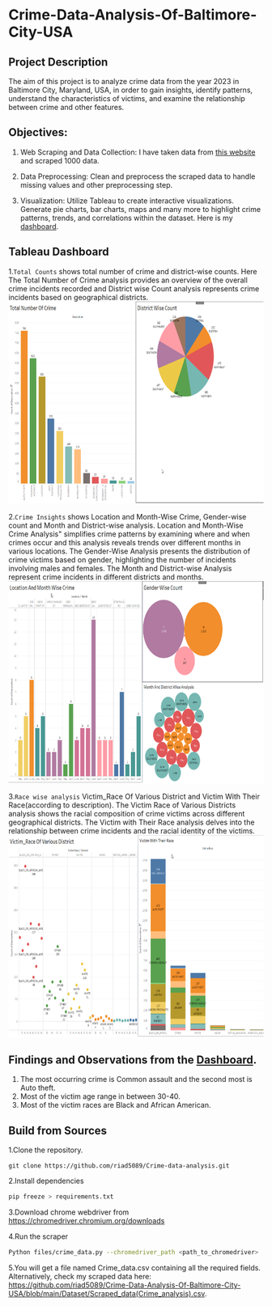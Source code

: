 # Crime-Data-Analysis-Of-Baltimore-City-USA
## Project Description
The aim of this project is to analyze crime data from the year 2023 in Baltimore City, Maryland, USA, in order to gain insights, identify patterns, understand the characteristics of victims, and examine the relationship between crime and other features.

## Objectives:

1. Web Scraping and Data Collection: I have taken data from [this website](https://data.baltimorecity.gov/datasets/baltimore::part-1-crime-data/about) and scraped 1000 data.
2. Data Preprocessing: Clean and preprocess the scraped data to handle missing values and other preprocessing step.

3. Visualization: Utilize Tableau to create interactive visualizations. Generate pie charts, bar charts, maps and many more to highlight crime patterns, trends, and correlations within the dataset. Here is my [dashboard](https://public.tableau.com/app/profile/md.abdur.sobhan.riad/viz/Crime_analysis_16873409234090/Dashboard1?publish=yes
).

## Tableau Dashboard
1.`Total Counts` shows total number of crime and district-wise counts. Here The Total Number of Crime analysis provides an overview of the overall crime incidents recorded and District wise Count analysis represents crime incidents based on geographical districts.
<img src="Images/Screenshot_76.png" width=900 height=400>

2.`Crime Insights` shows Location and Month-Wise Crime, Gender-wise count and Month and District-wise analysis. Location and Month-Wise Crime Analysis" simplifies crime patterns by examining where and when crimes occur and this analysis reveals trends over different months in various locations. The Gender-Wise Analysis presents the distribution of crime victims based on gender, highlighting the number of incidents involving males and females. The Month and District-wise Analysis represent crime incidents in different districts and months.
<img src="Images/Screenshot_77.png" width=900 height=400>

3.`Race wise analysis` Victim_Race Of Various District and Victim With Their Race(according to description). The Victim Race of Various Districts analysis shows the racial composition of crime victims across different geographical districts. The Victim with Their Race analysis delves into the relationship between crime incidents and the racial identity of the victims. 
<img src="Images/Screenshot_78.png" width=900 height=400>

## Findings and Observations from the [Dashboard](https://public.tableau.com/app/profile/md.abdur.sobhan.riad/viz/Crime_analysis_16873409234090/Dashboard1?publish=yes).

1. The most occurring crime is Common assault and the second most is Auto theft.
2. Most of the victim age range in between 30-40.
3. Most of the victim races are Black and African American.

## Build from Sources
1.Clone the repository.
```beshv
git clone https://github.com/riad5089/Crime-data-analysis.git
```
2.Install dependencies
```bash
pip freeze > requirements.txt
```
3.Download chrome webdriver from https://chromedriver.chromium.org/downloads

4.Run the scraper
```bash
Python files/crime_data.py --chromedriver_path <path_to_chromedriver>
```
5.You will get a file named Crime_data.csv containing all the required fields. Alternatively, check my scraped data here: https://github.com/riad5089/Crime-Data-Analysis-Of-Baltimore-City-USA/blob/main/Dataset/Scraped_data(Crime_analysis).csv.


